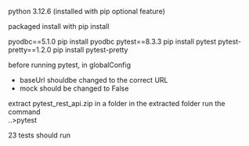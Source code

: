 python 3.12.6 (installed with pip optional feature)

packaged install with pip install

pyodbc==5.1.0				 pip install pyodbc
pytest==8.3.3				 pip install pytest
pytest-pretty==1.2.0			 pip install pytest-pretty


before running pytest, in globalConfig
- baseUrl shouldbe changed to the correct URL 
- mock should be changed to False

extract pytest_rest_api.zip in a folder
in the extracted folder run the command  
..>pytest   


23 tests should run 
